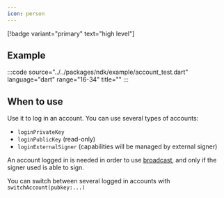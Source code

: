```yaml
---
icon: person
---
```


[!badge variant="primary" text="high level"]

## Example

:::code source="../../packages/ndk/example/account_test.dart" language="dart" range="16-34" title="" :::

## When to use

Use it to log in an account. 
You can use several types of accounts:

- `loginPrivateKey`
- `loginPublicKey` (read-only)
- `loginExternalSigner` (capabilities will be managed by external signer)

An account logged in is needed in order to use [broadcast](/usecases/broadcast.md), and only if the signer used is able to sign.

You can switch between several logged in accounts with `switchAccount(pubkey:...)`

